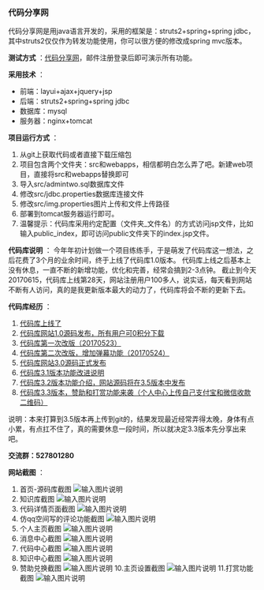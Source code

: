 ### 代码分享网
代码分享网是用java语言开发的，采用的框架是：struts2+spring+spring jdbc，其中struts2仅仅作为转发功能使用，你可以很方便的修改成spring mvc版本。

 **测试方式** ：[代码分享网](https://www.admintwo.com/)，邮件注册登录后即可演示所有功能。

 **采用技术** ：
- 前端：layui+ajax+jquery+jsp
- 后端：struts2+spring+spring jdbc
- 数据库：mysql
- 服务器：nginx+tomcat

 **项目运行方式** ：
1. 从git上获取代码或者直接下载压缩包
2. 项目包含两个文件夹：src和webapps，相信都明白怎么弄了吧。新建web项目，直接将src和webapps替换即可
3. 导入src/admintwo.sql数据库文件
4. 修改src/jdbc.properties数据库连接文件
5. 修改src/img.properties图片上传和文件上传路径
6. 部署到tomcat服务器运行即可。
7. 温馨提示：代码库采用约定配置（文件夹_文件名）的方式访问jsp文件，比如输入public_index，即可访问public文件夹下的index.jsp文件。

 **代码库说明** ：
今年年初计划做一个项目练练手，于是萌发了代码库这一想法，之后花费了3个月的业余时间，终于上线了代码库1.0版本。
代码库上线之后基本上没有休息，一直不断的新增功能，优化和完善，经常会搞到2-3点钟。
截止到今天20170615，代码库上线第28天，网站注册用户100多人，说实话，每天看到网站不断有人访问，真的是我更新版本最大的动力了，代码库将会不断的更新下去。

 **代码库经历** ：
1. [代码库上线了](https://www.admintwo.com/resource_detail?id=41)
2. [代码库网站1.0源码发布，所有用户可0积分下载](https://www.admintwo.com/resource_detail?id=65)
3. [代码库第一次改版（20170523）](https://www.admintwo.com/resource_detail?id=74)
4. [代码库第二次改版，增加弹幕功能（20170524）](https://www.admintwo.com/resource_detail?id=79)
5. [代码库网站3.0源码正式发布](https://www.admintwo.com/resource_detail?id=115)
6. [代码库3.1版本功能改进说明](https://www.admintwo.com/resource_detail?id=121)
7. [代码库3.2版本功能介绍，网站源码将在3.5版本中发布](https://www.admintwo.com/resource_detail?id=133)
8. [代码库3.3版本，赞助和打赏功能来袭（个人中心上传自己支付宝和微信收款二维码）](https://www.admintwo.com/resource_detail?id=139)

说明：本来打算到3.5版本再上传到git的，结果发现最近经常弄得太晚，身体有点小累，有点扛不住了，真的需要休息一段时间，所以就决定3.3版本先分享出来吧。

 **交流群：527801280** 

 **网站截图** ：
1. 首页-源码库截图
![输入图片说明](https://git.oschina.net/uploads/images/2017/0615/163716_a8877810_609457.png "在这里输入图片标题")
2. 知识库截图
![输入图片说明](https://git.oschina.net/uploads/images/2017/0615/163801_74eabcdb_609457.png "在这里输入图片标题")
3. 代码详情页面截图
![输入图片说明](https://git.oschina.net/uploads/images/2017/0615/163814_8fa38305_609457.png "在这里输入图片标题")
4. 仿qq空间写的评论功能截图
![输入图片说明](https://git.oschina.net/uploads/images/2017/0615/164501_5f46ad90_609457.png "在这里输入图片标题")
5. 个人主页截图
![输入图片说明](https://git.oschina.net/uploads/images/2017/0615/163921_23f3e50b_609457.png "在这里输入图片标题")
6. 消息中心截图
![输入图片说明](https://git.oschina.net/uploads/images/2017/0615/163847_facf7d9d_609457.png "在这里输入图片标题")
7. 代码中心截图
![输入图片说明](https://git.oschina.net/uploads/images/2017/0615/163935_0edf68bc_609457.png "在这里输入图片标题")
8. 知识中心截图
![输入图片说明](https://git.oschina.net/uploads/images/2017/0615/163946_7df703f3_609457.png "在这里输入图片标题")
9. 赞助兑换截图
![输入图片说明](https://git.oschina.net/uploads/images/2017/0615/163956_c4e74932_609457.png "在这里输入图片标题")
10.主页设置截图
![输入图片说明](https://git.oschina.net/uploads/images/2017/0615/164007_f15ab2c8_609457.png "在这里输入图片标题")
11.打赏功能截图
![输入图片说明](https://git.oschina.net/uploads/images/2017/0615/164019_fcd3dbce_609457.png "在这里输入图片标题")